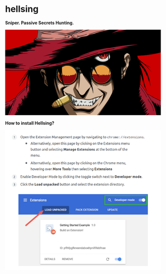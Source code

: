 # hellsing

**Sniper. Passive Secrets Hunting.**

![hellsing](https://github.com/Fricciolosa-Red-Team/hellsing/blob/main/hellsing.jpg)

**How to install Hellsing?**

![install](https://github.com/Fricciolosa-Red-Team/hellsing/blob/main/install.png)
